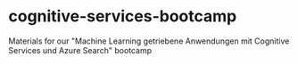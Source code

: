 # cognitive-services-bootcamp
Materials for our "Machine Learning getriebene Anwendungen mit Cognitive Services und Azure Search" bootcamp
